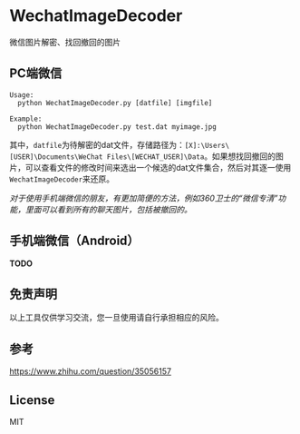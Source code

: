 WechatImageDecoder
===

微信图片解密、找回撤回的图片

PC端微信
---

```
Usage:
  python WechatImageDecoder.py [datfile] [imgfile]

Example:
  python WechatImageDecoder.py test.dat myimage.jpg

```

其中，`datfile`为待解密的dat文件，存储路径为：`[X]:\Users\[USER]\Documents\WeChat Files\[WECHAT_USER]\Data`。如果想找回撤回的图片，可以查看文件的修改时间来选出一个候选的dat文件集合，然后对其逐一使用`WechatImageDecoder`来还原。

*对于使用手机端微信的朋友，有更加简便的方法，例如360卫士的“微信专清”功能，里面可以看到所有的聊天图片，包括被撤回的。*


手机端微信（Android）
---

**TODO**


免责声明
---

以上工具仅供学习交流，您一旦使用请自行承担相应的风险。


参考
---

<https://www.zhihu.com/question/35056157>


License
---

MIT

